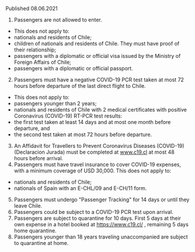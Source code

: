 Published 08.06.2021
1. Passengers are not allowed to enter.
- This does not apply to:
- nationals and residents of Chile;
- children of nationals and residents of Chile. They must have proof of their relationship;
- passengers with a diplomatic or official visa issued by the Ministry of Foreign Affairs of Chile;
- passengers with a diplomatic or official passport.
2. Passengers must have a negative COVID-19 PCR test taken at most 72 hours before departure of the last direct flight to Chile.
- This does not apply to:
- passengers younger than 2 years;
- nationals and residents of Chile with 2 medical certificates with positive Coronavirus (COVID-19) RT-PCR test results:
- the first test taken at least 14 days and at most one month before departure, and
- the second test taken at most 72 hours before departure.
3. An Affidavit for Travellers to Prevent Coronavirus Diseases (COVID-19) (Declaracion Jurada) must be completed at <a href="http://www.c19.cl">www.c19.cl</a> at most 48 hours before arrival.
4. Passengers must have travel insurance to cover COVID-19 expenses, with a minimum coverage of USD 30,000.
This does not apply to:
- nationals and residents of Chile;
- nationals of Spain with an E-CHL/09 and E-CH/11 form. 
5. Passengers must undergo "Passenger Tracking" for 14 days or until they leave Chile.
6. Passengers could be subject to a COVID-19 PCR test upon arrival.
7. Passengers are subject to quarantine for 10 days. First 5 days at their own expense in a hotel booked at <a href="https://www.c19.cl/">https://www.c19.cl/</a> , remaining 5 days home quarantine.
8. Passengers younger than 18 years traveling unaccompanied are subject to quarantine at home.

